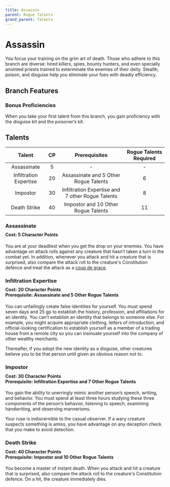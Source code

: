 ```yaml
---
title: Assassin
parent: Rogue Talents
grand_parent: Talents
---
```


# Assassin
You focus your training on the grim art of death. Those who adhere to this branch are diverse: hired killers, spies, bounty hunters, and even specially anointed priests trained to exterminate the enemies of their deity. Stealth, poison, and disguise help you eliminate your foes with deadly efficiency.

## Branch Features

### Bonus Proficiencies
When you take your first talent from this branch, you gain proficiency with the disguise kit and the poisoner’s kit.

## Talents

| Talent | CP | Prerequisites | Rogue Talents Required |
|:------:|:--:|:-------------:|:----------------------:|
| Assassinate            | 5  | - | - |
| Infiltration Expertise | 20 | Assassinate and 5 Other Rogue Talents | 6 |
| Impostor               | 30 | Infiltration Expertise and 7 other Rogue Talents | 8 |
| Death Strike           | 40 | Impostor and 10 Other Rogue Talents | 11 |

### Assassinate

<div style="margin-top:-10px;"></div>

#### **Cost:** 5 Character Points
You are at your deadliest when you get the drop on your enemies. You have advantage on attack rolls against any creature that hasn’t taken a turn in the combat yet. In addition, whenever you attack and hit a creature that is surprised, also compare the attack roll to the creature's Constitution defence and treat the attack as a [coup de grace](https://stormchaserroleplaying.com/stormchaserRPG/Combat/Attack/Melee/#coup-de-grace-).

### Infiltration Expertise

<div style="margin-top:-10px;"></div>

#### **Cost:** 20 Character Points<br>**Prerequisite:** Assassinate and 5 Other Rogue Talents
You can unfailingly create false identities for yourself. You must spend seven days and 25 gp to establish the history, profession, and affiliations for an identity. You can’t establish an identity that belongs to someone else. For example, you might acquire appropriate clothing, letters of introduction, and official-looking certification to establish yourself as a member of a trading house from a remote city so you can insinuate yourself into the company of other wealthy merchants.

Thereafter, if you adopt the new identity as a disguise, other creatures believe you to be that person until given an obvious reason not to.

### Impostor

<div style="margin-top:-10px;"></div>

#### **Cost:** 30 Character Points<br>**Prerequisite:** Infiltration Expertise and 7 Other Rogue Talents
You gain the ability to unerringly mimic another person’s speech, writing, and behavior. You must spend at least three hours studying these three components of the person’s behavior, listening to speech, examining handwriting, and observing mannerisms.

Your ruse is indiscernible to the casual observer. If a wary creature suspects something is amiss, you have advantage on any deception check that you make to avoid detection.

### Death Strike

<div style="margin-top:-10px;"></div>

#### **Cost:** 40 Character Points<br>**Prerequisite:** Impostor and 10 Other Rogue Talents
You become a master of instant death. When you attack and hit a creature that is surprised, also compare the attack roll to the creature's Constitution defence. On a hit, the creature immediately dies.
